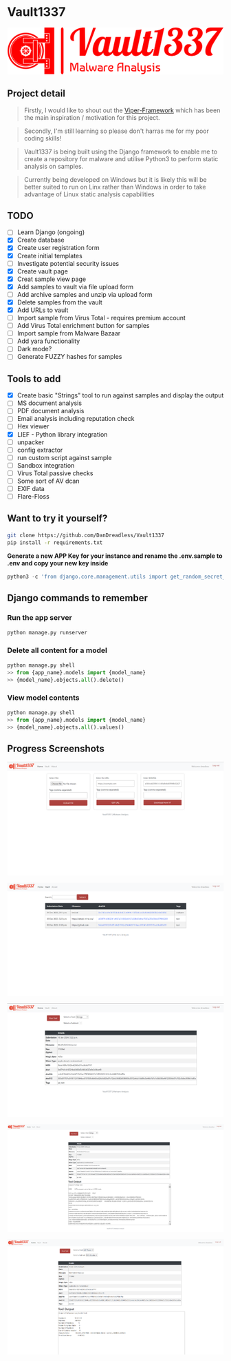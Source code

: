 # Vault1337
![Vault1337 logo](/vault/static/images/logos/png/logo-no-background.png "Vault1337 Logo")
## Project detail
> Firstly, I would like to shout out the [Viper-Framework](https://github.com/viper-framework) which has been the main inspiration /  motivation for this project.

> Secondly, I'm still learning so please don't harras me for my poor coding skills!

> Vault1337 is being built using the Django framework to enable me to create a repository for malware and utilise Python3 to perform static analysis on samples.

> Currently being developed on Windows but it is likely this will be better suited to run on Linx rather than Windows in order to take advantage of Linux static analysis capabilities

## TODO

- [ ] Learn Django (ongoing)
- [x] Create database
- [x] Create user registration form
- [x] Create initial templates
- [ ] Investigate potential security issues
- [x] Create vault page
- [x] Creat sample view page
- [x] Add samples to vault via file upload form
- [ ] Add archive samples and unzip via upload form
- [x] Delete samples from the vault
- [x] Add URLs to vault
- [ ] Import sample from Virus Total - requires premium account
- [ ] Add Virus Total enrichment button for samples
- [ ] Import sample from Malware Bazaar
- [ ] Add yara functionality
- [ ] Dark mode?
- [ ] Generate FUZZY hashes for samples

## Tools to add

- [x] Create basic "Strings" tool to run against samples and display the output
- [ ] MS document analysis
- [ ] PDF document analysis
- [ ] Email analysis including reputation check
- [ ] Hex viewer
- [x] LIEF - Python library integration
- [ ] unpacker
- [ ] config extractor
- [ ] run custom script against sample
- [ ] Sandbox integration
- [ ] Virus Total passive checks
- [ ] Some sort of AV dcan
- [ ] EXIF data
- [ ] Flare-Floss

## Want to try it yourself?

```bash
git clone https://github.com/DanDreadless/Vault1337
pip install -r requirements.txt
```
**Generate a new APP Key for your instance and rename the .env.sample to .env and copy your new key inside**

```python
python3 -c 'from django.core.management.utils import get_random_secret_key; print(get_random_secret_key())'
```

## Django commands to remember

### Run the app server
```python
python manage.py runserver
```

### Delete all content for a model
```python
python manage.py shell
>> from {app_name}.models import {model_name}
>> {model_name}.objects.all().delete()
```

### View model contents
```python
python manage.py shell
>> from {app_name}.models import {model_name}
>> {model_name}.objects.all().values()
```

## Progress Screenshots

![Vault1337 logo](/vault/static/images/screenshots/Home_Screen_loggedIn.png "Home Screen Logged In")

![Vault1337 logo](/vault/static/images/screenshots/Vault.png "Vault")

![Vault1337 logo](/vault/static/images/screenshots/Sample_View.png "Sample View")

![Vault1337 logo](/vault/static/images/screenshots/Sample_View_Strings.png "Strings Tool In Use")

![Vault1337 logo](/vault/static/images/screenshots/Sample_View_LIEF.png "LIEF parser Tool In Use")

